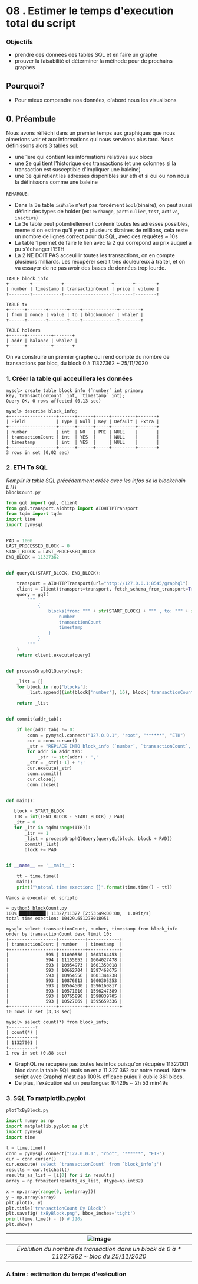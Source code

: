
# 08 . Estimer le temps d'execution total du script

### Objectifs
- prendre des données des tables SQL et en faire un graphe
- prouver la faisabilité et déterminer la méthode pour de prochains graphes

## Pourquoi?
- Pour mieux compendre nos données, d'abord nous les visualisons

## 0. Préambule

Nous avons réfléchi dans un premier temps aux graphiques que nous aimerions voir et aux informations qui nous servirons plus tard. 
Nous définissons alors 3 tables sql:
- une 1ere qui contient les informations relatives aux blocs
- une 2e qui tient l'historique des transactions (et une colonnes si la transaction est susceptible d'impliquer une baleine)
- une 3e qui retient les adresses disponibles sur eth et si oui ou non nous la définissons comme une baleine

`REMARQUE`:
- Dans la 3e table `isWhale` n'est pas forcément `bool`(binaire), on peut aussi définir des types de holder (ex: `exchange`, `particulier`, `test`, `active`, `inactive`)
- La 3e table peut potentiellement contenir toutes les adresses possibles, meme si on estime qu'il y en a plusieurs dizaines de millions, cela reste un nombre de lignes correct pour du SQL, 
avec des requêtes ~ 10s
- La table 1 permet de faire le lien avec la 2 qui correpond au prix auquel a pu s'échanger l'ETH
- La 2 NE DOIT PAS acceuillir toutes les transactions, on en compte plusieurs milliards. Les récupérer serait très douleureux à traiter, et on va essayer de ne pas avoir des bases de données trop lourde.  

```
TABLE block_info
+--------+-----------+------------------+-------+--------+
| number | timestamp | transactionCount | price | volume |
+--------+-----------+------------------+-------+--------+

TABLE tx
+------+-------+-------+----+-------------+--------+
| from | nonce | value | to | blocknumber | whale? |
+------+-------+-------+----+-------------+--------+

TABLE holders
+------+---------+-------+
| addr | balance | whale? |
+------+---------+-------+
```

On va construire un premier graphe qui rend compte du nombre de transactions par bloc, du block 0 à 11327362 ~ 25/11/2020


### 1. Créer la table qui acceuillera les données
```shell script
mysql> create table block_info (`number` int primary key,`transactionCount` int, `timestamp` int);
Query OK, 0 rows affected (0,13 sec)

mysql> describe block_info;
+------------------+------+------+-----+---------+-------+
| Field            | Type | Null | Key | Default | Extra |
+------------------+------+------+-----+---------+-------+
| number           | int  | NO   | PRI | NULL    |       |
| transactionCount | int  | YES  |     | NULL    |       |
| timestamp        | int  | YES  |     | NULL    |       |
+------------------+------+------+-----+---------+-------+
3 rows in set (0,02 sec)
```

### 2. ETH To SQL
*Remplir la table SQL précédemment créée avec les infos de la blockchain ETH*  
`blockCount.py`
````python
from gql import gql, Client
from gql.transport.aiohttp import AIOHTTPTransport
from tqdm import tqdm
import time
import pymysql


PAD = 1000
LAST_PROCESSED_BLOCK = 0
START_BLOCK = LAST_PROCESSED_BLOCK
END_BLOCK = 11327362


def queryQL(START_BLOCK, END_BLOCK):

    transport = AIOHTTPTransport(url="http://127.0.0.1:8545/graphql")
    client = Client(transport=transport, fetch_schema_from_transport=True, execute_timeout=120)
    query = gql(
        """
            {
                blocks(from: """ + str(START_BLOCK) + """ , to: """ + str(END_BLOCK) + """) {
                    number
                    transactionCount
                    timestamp
                }
            }
        """
    )
    return client.execute(query)


def processGraphQlQuery(rep):

    _list = []
    for block in rep['blocks']:
        _list.append((int(block['number'], 16), block['transactionCount'], int(block['timestamp'], 16)))

    return _list


def commit(addr_tab):

    if len(addr_tab) != 0:
        conn = pymysql.connect("127.0.0.1", "root", "******", "ETH")
        cur = conn.cursor()
        _str = "REPLACE INTO block_info (`number`, `transactionCount`, `timestamp`) VALUES "
        for addr in addr_tab:
            _str += str(addr) + ','
        _str = _str[:-1] + ';'
        cur.execute(_str)
        conn.commit()
        cur.close()
        conn.close()


def main():

   block = START_BLOCK
   ITR = int((END_BLOCK - START_BLOCK) / PAD)
   _itr = 0
   for _itr in tqdm(range(ITR)):
       _itr += 1
       _list = processGraphQlQuery(queryQL(block, block + PAD))
       commit(_list)
       block += PAD


if __name__ == '__main__':

    tt = time.time()
    main()
    print("\ntotal time exection: {}".format(time.time() - tt))
````

`Vamos a executar el scripto`
```shell script
~ python3 blockCount.py
100%|██████████| 11327/11327 [2:53:49<00:00,  1.09it/s]
total time exection: 10429.651278018951

mysql> select transactionCount, number, timestamp from block_info order by transactionCount desc limit 10;
+------------------+----------+------------+
| transactionCount | number   | timestamp  |
+------------------+----------+------------+
|              595 | 11090550 | 1603164453 |
|              594 | 11155653 | 1604027478 |
|              593 | 10954973 | 1601350018 |
|              593 | 10662704 | 1597468675 |
|              593 | 10954556 | 1601344238 |
|              593 | 10876613 | 1600305253 |
|              593 | 10564500 | 1596160817 |
|              593 | 10571010 | 1596247389 |
|              593 | 10765890 | 1598839705 |
|              593 | 10527069 | 1595659336 |
+------------------+----------+------------+
10 rows in set (3,38 sec)

mysql> select count(*) from block_info;
+----------+
| count(*) |
+----------+
| 11327001 |
+----------+
1 row in set (0,88 sec)
```
- GraphQL ne récupère pas toutes les infos puisqu'on récupère 11327001 bloc dans la table SQL mais on en a 11 327 362 sur notre noeud. Notre script avec Graphql n'est pas 100%     efficace puiqu'il oublie 361 blocs. 
- De plus, l'exécution est un peu longue: 10429s ~ 2h 53 min49s

### 3. SQL To matplotlib.pyplot
`plotTxByBlock.py` 
```python
import numpy as np
import matplotlib.pyplot as plt
import pymysql
import time

t = time.time()
conn = pymysql.connect("127.0.0.1", "root", "******", "ETH")
cur = conn.cursor()
cur.execute('select `transactionCount` from `block_info`;')
results = cur.fetchall()
results_as_list = [i[0] for i in results]
array = np.fromiter(results_as_list, dtype=np.int32)

x = np.array(range(0, len(array)))
y = np.array(array)
plt.plot(x, y)
plt.title('transactionCount By Block')
plt.savefig('txByBlock.png', bbox_inches='tight')
print(time.time() - t) # 110s
plt.show()
```

| ![Image](../img/txByBlock.png) |
|:--:|
| *Évolution du nombre de transaction dans un block de 0 à * 11327362 ~ bloc du 25/11/2020* |


### A faire : estimation du temps d'exécution
